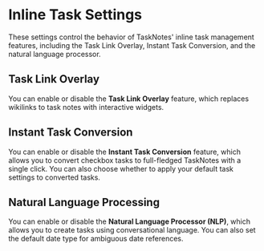 # Inline Task Settings

These settings control the behavior of TaskNotes' inline task management features, including the Task Link Overlay, Instant Task Conversion, and the natural language processor.

## Task Link Overlay

You can enable or disable the **Task Link Overlay** feature, which replaces wikilinks to task notes with interactive widgets.

## Instant Task Conversion

You can enable or disable the **Instant Task Conversion** feature, which allows you to convert checkbox tasks to full-fledged TaskNotes with a single click. You can also choose whether to apply your default task settings to converted tasks.

## Natural Language Processing

You can enable or disable the **Natural Language Processor (NLP)**, which allows you to create tasks using conversational language. You can also set the default date type for ambiguous date references.